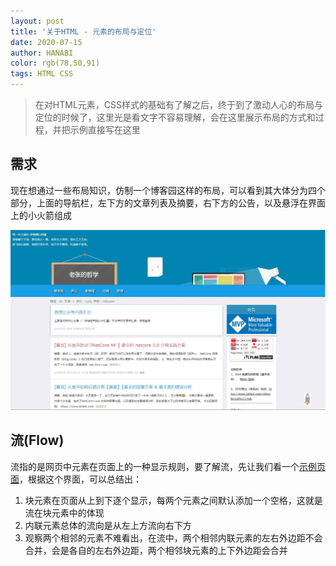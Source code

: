 ```yaml
---
layout: post
title: '关于HTML - 元素的布局与定位'
date: 2020-07-15
author: HANABI
color: rgb(78,50,91)
tags: HTML CSS
---
```


> 在对HTML元素，CSS样式的基础有了解之后，终于到了激动人心的布局与定位的时候了，这里光是看文字不容易理解，会在这里展示布局的方式和过程，并把示例直接写在这里



## 需求

现在想通过一些布局知识，仿制一个博客园这样的布局，可以看到其大体分为四个部分，上面的导航栏，左下方的文章列表及摘要，右下方的公告，以及悬浮在界面上的小火箭组成

![](/assets/img/html-2.JPG)

## 流(Flow)

流指的是网页中元素在页面上的一种显示规则，要了解流，先让我们看一个[示例页面](/assets/sample/Flow.html)，根据这个界面，可以总结出：

1. 块元素在页面从上到下逐个显示，每两个元素之间默认添加一个空格，这就是流在块元素中的体现
2. 内联元素总体的流向是从左上方流向右下方
3. 观察两个相邻的元素不难看出，在流中，两个相邻内联元素的左右外边距不会合并，会是各自的左右外边距，两个相邻块元素的上下外边距会合并

